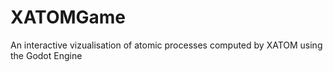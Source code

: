 # XATOMGame
An interactive vizualisation of atomic processes computed by XATOM using the Godot Engine
